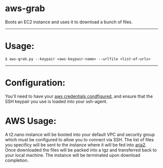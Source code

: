 # aws-grab

Boots an EC2 instance and uses it to download a bunch of files.

---

# Usage:

`$ aws-grab.py --keypair <aws-keypair-name> --urlfile <list-of-urls>`

---

# Configuration:

You'll need to have your [aws credentials condfigured](http://docs.aws.amazon.com/cli/latest/userguide/cli-chap-getting-started.html), and ensure that the
SSH keypair you use is loaded into your ssh-agent.

# AWS Usage:

A t2.nano instance will be booted into your default VPC and security group which must be configured to allow you to connect via SSH. The list of files 
you specificy will be sent to the instance where it will be fed into [aria2](https://github.com/tatsuhiro-t/aria2). Once downloaded the files will be
packed into a tgz and transferred back to your local machine. The instance will be terminated upon download completion.
